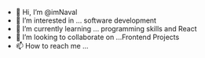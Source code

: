 - 👋 Hi, I’m @imNaval
- 👀 I’m interested in ... software development
- 🌱 I’m currently learning ... programming skills and React
- 💞️ I’m looking to collaborate on ...Frontend Projects
- 📫 How to reach me ...

<!---
imNaval/imNaval is a ✨ special ✨ repository because its `README.md` (this file) appears on your GitHub profile.
You can click the Preview link to take a look at your changes.
--->
